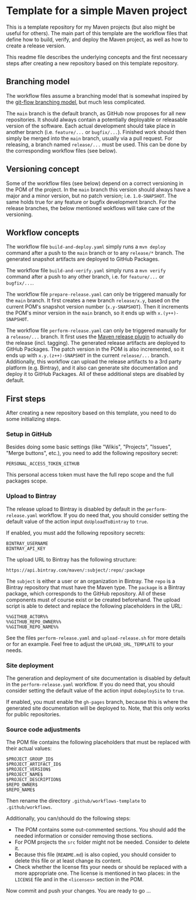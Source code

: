 # Template for a simple Maven project

This is a template repository for my Maven projects (but also might be useful for others). The main part of this template are the workflow files that define how to build, verify, and deploy the Maven project, as well as how to create a release version.

This readme file describes the underlying concepts and the first necessary steps after creating a new repository based on this template repository.

## Branching model

The workflow files assume a branching model that is somewhat inspired by the [git-flow branching model](https://nvie.com/posts/a-successful-git-branching-model/), but much less complicated.

The `main` branch is the default branch, as GitHub now proposes for all new repositories. It should always contain a potentially deployable or releasable version of the software. Each actual development should take place in another branch (i.e. `feature/...` or `bugfix/...`). Finished work should then simply be merged into the `main` branch, usually via a pull request. For releasing, a branch named `release/...` must be used. This can be done by the corresponding workflow files (see below).

## Versioning concept

Some of the workflow files (see below) depend on a correct versioning in the POM of the project. In the `main` branch this version should always have a major and a minor version, but no patch version; i.e. `1.0-SNAPSHOT`. The same holds true for any feature or bugfix development branch. For the release branches, the below mentioned wokflows will take care of the versioning.

## Workflow concepts

The workflow file `build-and-deploy.yaml` simply runs a `mvn deploy` command after a push to the `main` branch or to any `release/*` branch. The generated snapshot artifacts are deployed to GitHub Packages.

The workflow file `build-and-verify.yaml` simply runs a `mvn verify` command after a push to any other branch, i.e. for `feature/...` or `bugfix/...`.

The workflow file `prepare-release.yaml` can only be triggered manually for the `main` branch. It first creates a new branch `release/x.y`, based on the current POM's snapshot version number (`x.y-SNAPSHOT`). Then it increments the POM's minor version in the `main` branch, so it ends up with `x.(y++)-SNAPSHOT`.

The workflow file `perform-release.yaml` can only be triggered manually for a `release/...` branch. It first uses the [Maven release plugin](https://maven.apache.org/maven-release/maven-release-plugin/) to actually do the release (incl. tagging). The generated release artifacts are deployed to GitHub Packages. The patch version in the POM is also incremented, so it ends up with `x.y.(z++)-SNAPSHOT` in the current `release/...` branch. Additionally, this workflow can upload the release artifacts to a 3rd party platform (e.g. Bintray), and it also can generate site documentation and deploy it to GitHub Packages. All of these additional steps are disabled by default.

## First steps

After creating a new repository based on this template, you need to do some initializing steps.

### Setup in GitHub

Besides doing some basic settings (like "Wikis", "Projects", "Issues", "Merge buttons", etc.), you need to add the following repository secret:

	PERSONAL_ACCESS_TOKEN_GITHUB

This personal access token must have the full repo scope and the full packages scope.

### Upload to Bintray

The release upload to Bintray is disabled by default in the `perform-release.yaml` workflow. If you do need that, you should consider setting the default value of the action input `doUploadToBintray` to `true`.

If enabled, you must add the following repository secrets:

	BINTRAY_USERNAME
	BINTRAY_API_KEY

The upload URL to Bintray has the following structure:

	https://api.bintray.com/maven/:subject/:repo/:package

The `subject` is either a user or an organization in Bintray. The `repo` is a Bintray repository that must have the Maven type. The `package` is a Bintray package, which corresponds to the GitHub repository. All of these components must of course exist or be created beforehand. The upload script is able to detect and replace the following placeholders in the URL:

	%%GITHUB_ACTOR%%
	%%GITHUB_REPO_OWNER%%
	%%GITHUB_REPO_NAME%%

See the files `perform-release.yaml` and `upload-release.sh` for more details or for an example. Feel free to adjust the `UPLOAD_URL_TEMPLATE` to your needs.

### Site deployment

The generation and deployment of site documentation is disabled by default in the `perform-release.yaml` workflow. If you do need that, you should consider setting the default value of the action input `doDeploySite` to `true`.

If enabled, you must enable the `gh-pages` branch, because this is where the generated site documentation will be deployed to. Note, that this only works for public repositories.

### Source code adjustments

The POM file contains the following placeholders that must be replaced with their actual values:

	$PROJECT_GROUP_ID$
	$PROJECT_ARTIFACT_ID$
	$PROJECT_VERSION$
	$PROJECT_NAME$
	$PROJECT_DESCRIPTION$
	$REPO_OWNER$
	$REPO_NAME$

Then rename the directory `.github/workflows-template` to `.github/workflows`.

Additionally, you can/should do the following steps:

- The POM contains some out-commented sections. You should add the needed information or consider removing those sections.
- For POM projects the `src` folder might not be needed. Consider to delete it.
- Because this file (`README.md`) is also copied, you should consider to delete this file or at least change its content.
- Check whether the license fits your needs or should be replaced with a more appropriate one. The license is mentioned in two places: in the `LICENSE` file and in the `<licenses>` section in the POM.

Now commit and push your changes. You are ready to go ...
